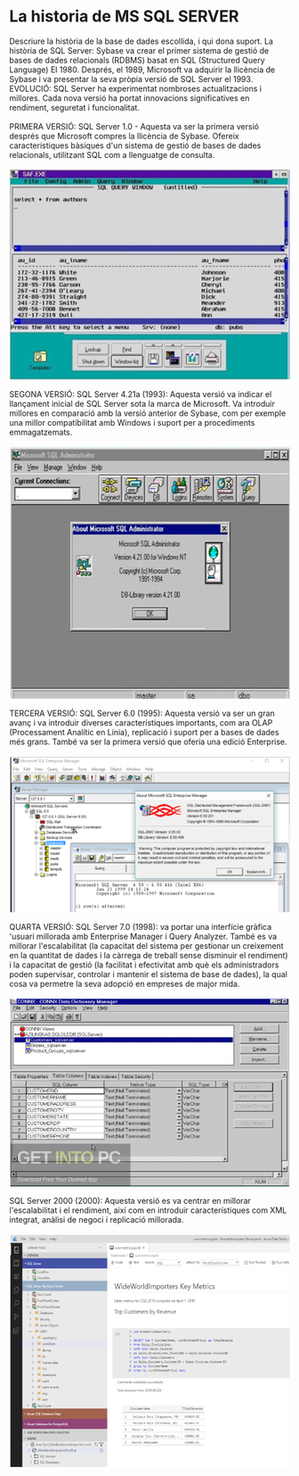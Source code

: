 # La historia de MS SQL SERVER
Descriure la història de la base de dades escollida, i qui dona suport. La història de SQL Server: Sybase va crear el primer sistema de gestió de bases de dades relacionals (RDBMS) basat en SQL (Structured Query Language) El 1980. Després, el 1989, Microsoft va adquirir la llicència de Sybase i va presentar la seva pròpia versió de SQL Server el 1993. EVOLUCIÓ: SQL Server ha experimentat nombroses actualitzacions i millores. Cada nova versió ha portat innovacions significatives en rendiment, seguretat i funcionalitat. <br>
<br>
PRIMERA VERSIÓ:
SQL Server 1.0 - Aquesta va ser la primera versió després que Microsoft compres la llicència de Sybase. Ofereix característiques bàsiques d'un sistema de gestió de bases de dades relacionals, utilitzant SQL com a llenguatge de consulta. <br>
 <br>
![Versio1_img](Imatges/v1.png) <br>

SEGONA VERSIÓ: SQL Server 4.21a (1993): Aquesta versió va indicar el llançament inicial de SQL Server sota la marca de Microsoft. Va introduir millores en comparació amb la versió anterior de Sybase, com per exemple una millor compatibilitat amb Windows i suport per a procediments emmagatzemats.<br>
 <br>
![Versio2_img](Imatges/v2.png) <br>

TERCERA VERSIÓ: SQL Server 6.0 (1995): Aquesta versió va ser un gran avanç i va introduir diverses característiques importants, com ara OLAP (Processament Analític en Línia), replicació i suport per a bases de dades més grans. També va ser la primera versió que oferia una edició Enterprise.<br>
 <br>
![Versio3](Imatges/v3.png) <br>

QUARTA VERSIÓ: SQL Server 7.0 (1998): va portar una interfície gràfica 'usuari millorada amb Enterprise Manager i Query Analyzer. També es va millorar l'escalabilitat (la capacitat del sistema per gestionar un creixement en la quantitat de dades i la càrrega de treball sense disminuir el rendiment) i la capacitat de gestió (la facilitat i efectivitat amb què els administradors poden supervisar, controlar i mantenir el sistema de base de dades), la qual cosa va permetre la seva adopció en empreses de major mida. <br>
 <br>
![Versio4](Imatges/v4.png) <br>

SQL Server 2000 (2000): Aquesta versió es va centrar en millorar l'escalabilitat i el rendiment, així com en introduir característiques com XML integrat, anàlisi de negoci i replicació millorada. <br>
 <br>
![Versio5](Imatges/v5.png) <br>
